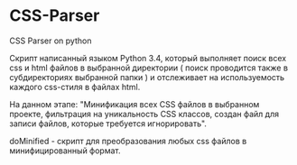 # CSS-Parser
CSS Parser on python

Скрипт написанный языком Python 3.4, который выполняет поиск всех css и html файлов в выбранной директории ( поиск проводится также в субдиректориях выбранной папки ) и отслеживает на используемость каждого css-стиля в файлах html. 

На данном этапе: "Минификация всех CSS файлов в выбранном проекте, фильтрация на уникальность CSS классов, создан файл для записи файлов, которые требуется игнорировать".

doMinified - скрипт для преобразования любых css файлов в минифицированный формат.
